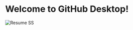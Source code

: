 # Welcome to GitHub Desktop!

![Resume SS ](https://github.com/Suraj-Shinde-25/AIT-Resume/assets/97539841/6865ba4b-12c0-4ee7-a943-7d50eebeafe0)


